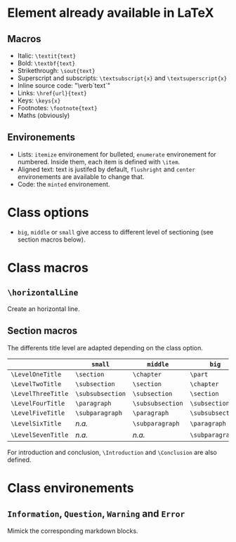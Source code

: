 # Element already available in LaTeX

## Macros

+ Italic: `\textit{text}`
+ Bold: `\textbf{text}`
+ Strikethrough: `\sout{text}`
+ Superscript and subscripts: `\textsubscript{x}` and `\textsuperscript{x}`
+ Inline source code: "\verb\`text\`"
+ Links: `\href{url}{text}`
+ Keys: `\keys{x}`
+ Footnotes: `\footnote{text}`
+ Maths (obviously)

## Environements

+ Lists: `itemize` environement for bulleted, `enumerate` environement for numbered. Inside them, each item is defined with `\item`.
+ Aligned text: text is justifed by default, `flushright` and `center` environements are available to change that.
+ Code: the `minted` environement.

# Class options

+ `big`, `middle` or `small` give access to different level of sectioning (see section macros below).  

# Class macros

## `\horizontalLine`

Create an horizontal line.

## Section macros

The differents title level are adapted depending on the class option.

| | `small` | `middle` | `big` |
|-|---------|----------------|-----|
|`\LevelOneTitle` | `\section` | `\chapter` | `\part`|
|`\LevelTwoTitle` | `\subsection` | `\section` | `\chapter`|
|`\LevelThreeTitle` | `\subsubsection` | `\subsection` | `\section`|
|`\LevelFourTitle`| `\paragraph` | `\subsubsection` | `\subsection` |
|`\LevelFiveTitle` |  `\subparagraph` | `\paragraph` | `\subsubsection`|
|`\LevelSixTitle` | *n.a.* |  `\subparagraph` | `\paragraph` |
|`\LevelSevenTitle` | *n.a.* | *n.a.* |  `\subparagraph`|

For introduction and conclusion, `\Introduction` and `\Conclusion` are also defined.

# Class environements

## `Information`, `Question`, `Warning` and `Error`

Mimick the corresponding markdown blocks.
